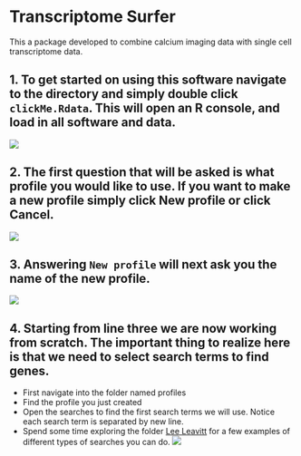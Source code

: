 # Transcriptome Surfer
This a package developed to combine calcium imaging data with single cell transcriptome data. 
## 1. To get started on using this software navigate to the directory and simply double click `clickMe.Rdata`. This will open an R console, and load in all software and data.
![][image1]
## 2. The first question that will be asked is what profile you would like to use. If you want to make a new profile simply click **New profile** or click **Cancel**. 
![][image2]
## 3. Answering `New profile` will next ask you the name of the new profile.
![][image3]
## 4. Starting from line three we are now working from scratch. The important thing to realize here is that we need to select search terms to find genes. 

  * First navigate into the folder named profiles
  * Find the profile you just created
  * Open the searches to find the first search terms we will use. Notice each search term is separated by new line. 
  * Spend some time exploring the folder [Lee Leavitt](./profiles/Lee_Leavitt/Searches) for a few examples of different types of searches you can do.
  ![][image4]




[image1]: ./Misc/howToGifs/1_startup.gif
[image2]: ./Misc/howToGifs/2_profileSelection.gif
[image3]: ./Misc/howToGifs/3_makingNewProfile.gif
[image4]: ./Misc/howToGifs/4_editingSearchTerms.gif